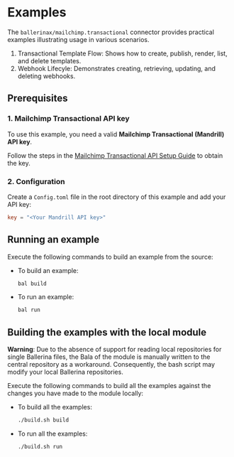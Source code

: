 # Examples

The `ballerinax/mailchimp.transactional` connector provides practical examples illustrating usage in various scenarios.

1. Transactional Template Flow: Shows how to create, publish, render, list, and delete templates.
2. Webhook Lifecyle: Demonstrates creating, retrieving, updating, and deleting webhooks.

## Prerequisites

### 1. Mailchimp Transactional API key

To use this example, you need a valid **Mailchimp Transactional (Mandrill) API key**.

Follow the steps in the [Mailchimp Transactional API Setup Guide](https://github.com/ballerina-platform/module-ballerinax-mailchimp.transactional/tree/main/README.md#setup-guide) to obtain the key.

### 2. Configuration

Create a `Config.toml` file in the root directory of this example and add your API key:

```toml
key = "<Your Mandrill API key>"
```

## Running an example

Execute the following commands to build an example from the source:

- To build an example:

  ```bash
  bal build
  ```

- To run an example:

  ```bash
  bal run
  ```

## Building the examples with the local module

**Warning**: Due to the absence of support for reading local repositories for single Ballerina files, the Bala of the module is manually written to the central repository as a workaround. Consequently, the bash script may modify your local Ballerina repositories.

Execute the following commands to build all the examples against the changes you have made to the module locally:

- To build all the examples:

  ```bash
  ./build.sh build
  ```

- To run all the examples:

  ```bash
  ./build.sh run
  ```
